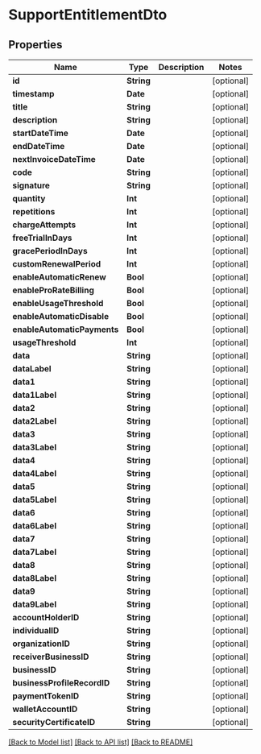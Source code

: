 # SupportEntitlementDto

## Properties
Name | Type | Description | Notes
------------ | ------------- | ------------- | -------------
**id** | **String** |  | [optional] 
**timestamp** | **Date** |  | [optional] 
**title** | **String** |  | [optional] 
**description** | **String** |  | [optional] 
**startDateTime** | **Date** |  | [optional] 
**endDateTime** | **Date** |  | [optional] 
**nextInvoiceDateTime** | **Date** |  | [optional] 
**code** | **String** |  | [optional] 
**signature** | **String** |  | [optional] 
**quantity** | **Int** |  | [optional] 
**repetitions** | **Int** |  | [optional] 
**chargeAttempts** | **Int** |  | [optional] 
**freeTrialInDays** | **Int** |  | [optional] 
**gracePeriodInDays** | **Int** |  | [optional] 
**customRenewalPeriod** | **Int** |  | [optional] 
**enableAutomaticRenew** | **Bool** |  | [optional] 
**enableProRateBilling** | **Bool** |  | [optional] 
**enableUsageThreshold** | **Bool** |  | [optional] 
**enableAutomaticDisable** | **Bool** |  | [optional] 
**enableAutomaticPayments** | **Bool** |  | [optional] 
**usageThreshold** | **Int** |  | [optional] 
**data** | **String** |  | [optional] 
**dataLabel** | **String** |  | [optional] 
**data1** | **String** |  | [optional] 
**data1Label** | **String** |  | [optional] 
**data2** | **String** |  | [optional] 
**data2Label** | **String** |  | [optional] 
**data3** | **String** |  | [optional] 
**data3Label** | **String** |  | [optional] 
**data4** | **String** |  | [optional] 
**data4Label** | **String** |  | [optional] 
**data5** | **String** |  | [optional] 
**data5Label** | **String** |  | [optional] 
**data6** | **String** |  | [optional] 
**data6Label** | **String** |  | [optional] 
**data7** | **String** |  | [optional] 
**data7Label** | **String** |  | [optional] 
**data8** | **String** |  | [optional] 
**data8Label** | **String** |  | [optional] 
**data9** | **String** |  | [optional] 
**data9Label** | **String** |  | [optional] 
**accountHolderID** | **String** |  | [optional] 
**individualID** | **String** |  | [optional] 
**organizationID** | **String** |  | [optional] 
**receiverBusinessID** | **String** |  | [optional] 
**businessID** | **String** |  | [optional] 
**businessProfileRecordID** | **String** |  | [optional] 
**paymentTokenID** | **String** |  | [optional] 
**walletAccountID** | **String** |  | [optional] 
**securityCertificateID** | **String** |  | [optional] 

[[Back to Model list]](../README.md#documentation-for-models) [[Back to API list]](../README.md#documentation-for-api-endpoints) [[Back to README]](../README.md)



